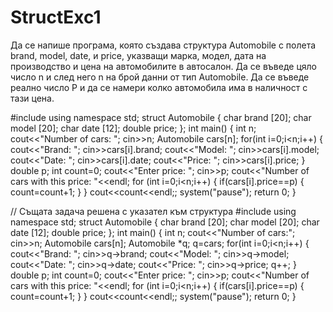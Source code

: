 # StructExc1
Да се напише програма, която създава структура Automobile с полета brand, model, date, и price, указващи марка, модел, дата на производство и цена на автомобилите в автосалон. Да се въведе цяло число n и след него n на брой данни от тип Automobile. Да се въведе реално число P и да се намери колко автомобила има в наличност с тази цена. 

#include<iostream>
using namespace std;
struct Automobile
{
       char brand [20];
       char model [20];
       char date [12];
       double price;
};
int main()
{
    int n;
    cout<<"Number of cars: ";
    cin>>n;
    Automobile cars[n];
    for(int i=0;i<n;i++)
    {
            cout<<"Brand: ";
            cin>>cars[i].brand;
            cout<<"Model: ";
            cin>>cars[i].model;
            cout<<"Date: ";
            cin>>cars[i].date;
            cout<<"Price: ";
            cin>>cars[i].price;
    }
     double p;
     int count=0;
     cout<<"Enter price: ";
     cin>>p;
     cout<<"Number of cars with this price: "<<endl;
     for (int i=0;i<n;i++)
     {
         if(cars[i].price==p) 
         {
          count=count+1;
         }
     }
          cout<<count<<endl;;
     system("pause");
     return 0;
    }
                             
 // Същата задача решена с указател към структура
 #include<iostream>
using namespace std;
struct Automobile
{
       char brand [20];
       char model [20];
       char date [12];
       double price;
};
int main()
{
    int n;
    cout<<"Number of cars:";
    cin>>n;
    Automobile cars[n];
    Automobile *q;
    q=cars;
    for(int i=0;i<n;i++)
    {
            cout<<"Brand: ";
            cin>>q->brand;
            cout<<"Model: ";
            cin>>q->model;
            cout<<"Date: ";
            cin>>q->date;
            cout<<"Price: ";
            cin>>q->price;
            q++;
    }
     double p;
     int count=0;
     cout<<"Enter price: ";
     cin>>p;
     cout<<"Number of cars with this price: "<<endl;
     for (int i=0;i<n;i++)
     {
         if(cars[i].price==p) 
         {
          count=count+1;
         }
     }
          cout<<count<<endl;;
     system("pause");
     return 0;
    }
